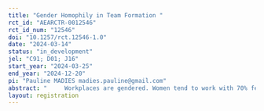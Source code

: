 ```yaml
---
title: "Gender Homophily in Team Formation "
rct_id: "AEARCTR-0012546"
rct_id_num: "12546"
doi: "10.1257/rct.12546-1.0"
date: "2024-03-14"
status: "in_development"
jel: "C91; D01; J16"
start_year: "2024-03-25"
end_year: "2024-12-20"
pi: "Pauline MADIES madies.pauline@gmail.com"
abstract: "     Workplaces are gendered. Women tend to work with 70% female colleagues, while men work with only 30% female colleagues. This significant gender segregation in the workplace is linked to the gender wage gap. A large body of literature also indicates that people tend to associate with others of the same gender, a tendency known as 'Gender Homophily.' This homophily may further contribute to gender segregation in the labor market, as it suggests a desire to interact with same-gender coworkers. We test this hypothesis in a lab experiment in which we allow participants to sort into teams endogenously. First, we measure gender homophily by studying whether women choose to team up with women, and men with men. Second, we delve further into the mechanisms behind gender homophily by introducing a new experiment that varies the prominence and visibility of errors across different treatments."
layout: registration
---
```


